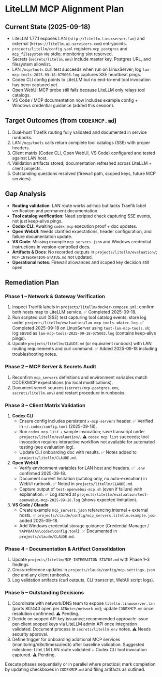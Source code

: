 # LiteLLM MCP Alignment Plan

## Current State (2025-09-18)
- LiteLLM 1.77.1 exposes LAN (`http://litellm.linuxserver.lan`) and external (`https://litellm.ai-servicers.com`) entrypoints.
- `projects/litellm/config.yaml` registers `mcp_postgres` and `mcp_filesystem` via stdio; monitoring slot reserved.
- Secrets (`secrets/litellm.env`) include master key, Postgres URL, and filesystem allowlist.
- LAN `/mcp/tools` curl test succeeds when run on LinuxServer; log `lan-mcp-tools-2025-09-18-075003.log` captures SSE heartbeat pings.
- Codex CLI config points to LiteLLM but no end-to-end tool invocation has been captured yet.
- Open WebUI MCP probe still fails because LiteLLM only relays tool catalogs.
- VS Code / MCP documentation now includes example config + Windows credential guidance (added this session).

## Target Outcomes (from `CODEXMCP.md`)
1. Dual-host Traefik routing fully validated and documented in service runbooks.
2. LAN `/mcp/tools` calls return complete tool catalogs (SSE) with proper headers.
3. Client matrix (Codex CLI, Open WebUI, VS Code) configured and tested against LAN host.
4. Validation artifacts stored; documentation refreshed across LiteLLM + client projects.
5. Outstanding questions resolved (firewall path, scoped keys, future MCP services).

## Gap Analysis
- **Routing validation**: LAN route works ad-hoc but lacks Traefik label verification and permanent documentation.
- **Tool catalog verification**: Need scripted check capturing SSE events, not just keep-alive pings.
- **Codex CLI**: Awaiting `codex mcp` execution proof + doc updates.
- **Open WebUI**: Needs clarified expectations, header configuration, and failure documentation update.
- **VS Code**: Missing example `mcp_servers.json` and Windows credential instructions in version-controlled docs.
- **Artifacts & Docs**: No recorded outputs in `projects/litellm/evaluation/`; `MCP-INTEGRATION-STATUS.md` not updated.
- **Operational notes**: Firewall allowances and scoped key decision still open.

## Remediation Plan

### Phase 1 – Network & Gateway Verification
1. Inspect Traefik labels in `projects/litellm/docker-compose.yml`; confirm both hosts map to LiteLLM service. ✅ Completed 2025-09-18.
2. Run scripted curl (SSE) test capturing tool catalog events; store log under `projects/litellm/evaluation/lan-mcp-tools-<date>.log`. ✅ Completed 2025-09-18 on LinuxServer using `test-lan-mcp-tools.sh`; log saved as `lan-mcp-tools-2025-09-18-075003.log` (contains keep-alive pings).
3. Update `projects/litellm/CLAUDE.md` (or equivalent runbook) with LAN routing requirements and curl command. ✅ Added 2025-09-18 including troubleshooting notes.

### Phase 2 – MCP Server & Secrets Audit
1. Reconfirm `mcp_servers` definitions and environment variables match CODEXMCP expectations (no local modifications).
2. Document secret sources (`secrets/mcp-postgres.env`, `secrets/litellm.env`) and restart procedure in runbooks.

### Phase 3 – Client Matrix Validation
1. **Codex CLI**
   - Ensure config includes persistent `x-mcp-servers` header. ✅ Verified in `~/.codex/config.toml` (2025-09-18).
   - Run `codex mcp list` + sample invocation; save transcript under `projects/litellm/evaluation/`. ⚠️ `codex mcp list` succeeds; tool invocation requires interactive workflow not available for automated testing (see evaluation log).
   - Update CLI onboarding doc with results. ✅ Notes added to `projects/litellm/CLAUDE.md`.
2. **Open WebUI**
   - Verify environment variables for LAN host and headers. ✅ `.env` confirmed 2025-09-18.
   - Document current limitation (catalog only, no auto-execution) in WebUI runbook. ✅ Noted in `projects/litellm/CLAUDE.md`.
   - Capture output of `test-openwebui-mcp.sh` (even if failure) with explanation. ✅ Log stored at `projects/litellm/evaluation/test-openwebui-mcp-2025-09-18.log` (shows expected limitation).
3. **VS Code / Claude**
   - Create example `mcp_servers.json` referencing internal + external hosts. ✅ `projects/claude/config/mcp_servers.litellm.example.json` added 2025-09-18.
   - Add Windows credential storage guidance (Credential Manager / `%APPDATA%\codex\config.toml`). ✅ Documented in `projects/claude/CLAUDE.md`.

### Phase 4 – Documentation & Artifact Consolidation
1. Update `projects/litellm/MCP-INTEGRATION-STATUS.md` with Phase 1–3 findings.
2. Cross-reference updates in `projects/claude/config/mcp-settings.json` doc and any client runbooks.
3. Log validation artifacts (curl outputs, CLI transcript, WebUI script logs).

### Phase 5 – Outstanding Decisions
1. Coordinate with network/DNS team to expose `litellm.linuxserver.lan` (ports 80/443 open per `AINotes/network.md`); update `CODEXMCP.md` once resolution confirmed. ⚠️ Pending.
2. Decide on scoped API key issuance; recommended approach: issue per-client scoped keys via LiteLLM admin API once integration validated. Document process in `secrets/litellm.env` notes. ⚠️ Needs security approval.
3. Define trigger for onboarding additional MCP services (monitoring/n8n/timescaledb) after baseline validation. Suggested milestone: LiteLLM LAN route validated + Codex CLI tool invocation captured. ⚠️ Pending.

Execute phases sequentially or in parallel where practical; mark completion by updating checkboxes in `CODEXMCP.md` and filing artifacts as outlined.
